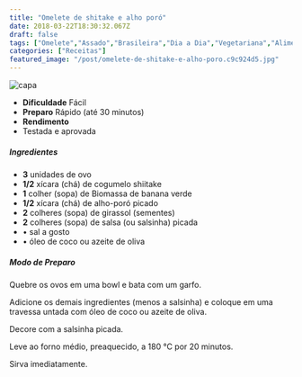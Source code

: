 ```yaml
---
title: "Omelete de shitake e alho poró"
date: 2018-03-22T18:30:32.067Z
draft: false
tags: ["Omelete","Assado","Brasileira","Dia a Dia","Vegetariana","Alimentação saudável"]
categories: ["Receitas"]
featured_image: "/post/omelete-de-shitake-e-alho-poro.c9c924d5.jpg"
---
```


![capa](/post/omelete-de-shitake-e-alho-poro.c9c924d5.jpg)

*   **Dificuldade** Fácil
*   **Preparo** Rápido (até 30 minutos)
*   **Rendimento**
*   Testada e aprovada
    

##### Ingredientes

*   **3** unidades de ovo
*   **1/2** xícara (chá) de cogumelo shiitake
*   **1** colher (sopa) de Biomassa de banana verde
*   **1/2** xícara (chá) de alho-poró picado
*   **2** colheres (sopa) de girassol (sementes)
*   **2** colheres (sopa) de salsa (ou salsinha) picada
*   • sal a gosto
*   • óleo de coco ou azeite de oliva

##### Modo de Preparo

Quebre os ovos em uma bowl e bata com um garfo.

Adicione os demais ingredientes (menos a salsinha) e coloque em uma travessa untada com óleo de coco ou azeite de oliva.

Decore com a salsinha picada.

Leve ao forno médio, preaquecido, a 180 °C por 20 minutos.

Sirva imediatamente.
